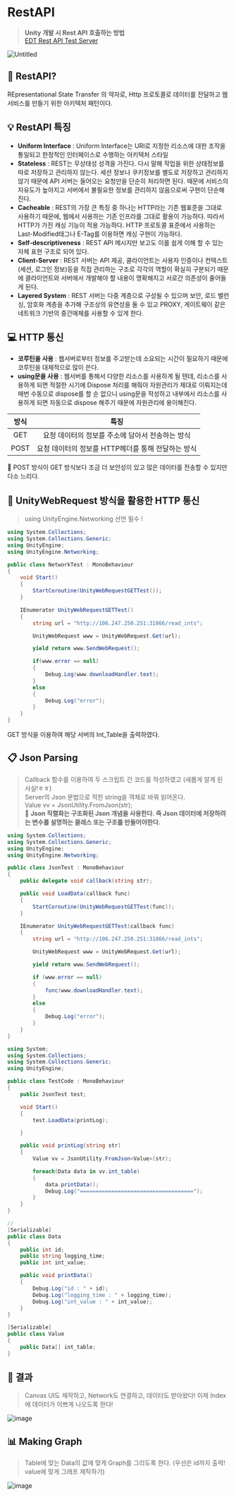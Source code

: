 RestAPI
===
> **Unity 개발 시 Rest API 호출하는 방법**   
[EDT Rest API Test Server](http://106.247.250.251:31866/)

![Untitled](https://user-images.githubusercontent.com/73912947/201695219-d56667e2-0a6e-4d57-b480-5d74dca708d0.png)
## 🔎 RestAPI?
REpresentational State  Transfer 의 약자로, Http 프로토콜로 데이터를 전달하고 웹 서비스를 만들기 위한 아키텍처 패턴이다.

## 💡 RestAPI 특징
- **Uniform Interface**
: Uniform Interface는 URI로 지정한 리소스에 대한 조작을 통일되고 한정적인 인터페이스로 수행하는 아키텍처 스타일
- **Stateless**
: REST는 무상태성 성격을 가진다. 다시 말해 작업을 위한 상태정보를 따로 저장하고 관리하지 않는다. 세션 정보나 쿠키정보를 별도로 저장하고 관리하지 않기 때문에 API 서버는 들어오는 요청만을 단순히 처리하면 된다. 때문에 서비스의 자유도가 높아지고 서버에서 불필요한 정보를 관리하지 않음으로써 구현이 단순해진다.
- **Cacheable**
: REST의 가장 큰 특징 중 하나는 HTTP라는 기존 웹표준을 그대로 사용하기 때문에, 웹에서 사용하는 기존 인프라를 그대로 활용이 가능하다. 따라서 HTTP가 가진 캐싱 기능이 적용 가능하다. HTTP 프로토콜 표준에서 사용하는 Last-Modified태그나 E-Tag를 이용하면 캐싱 구현이 가능하다.
- **Self-descriptiveness**
: REST API 메시지만 보고도 이를 쉽게 이해 할 수 있는 자체 표현 구조로 되어 있다.
- **Client-Server**
: REST 서버는 API 제공, 클라이언트는 사용자 인증이나 컨텍스트(세션, 로그인 정보)등을 직접 관리하는 구조로 각각의 역할이 확실히 구분되기 때문에 클라이언트와 서버에서 개발해야 할 내용이 명확해지고 서로간 의존성이 줄어들게 된다.
- **Layered System**
: REST 서버는 다중 계층으로 구성될 수 있으며 보안, 로드 밸런싱, 암호화 계층을 추가해 구조상의 유연성을 둘 수 있고 PROXY, 게이트웨이 같은 네트워크 기반의 중간매체를 사용할 수 있게 한다.

## 💻 HTTP 통신
- **코루틴을 사용**
: 웹서버로부터 정보를 주고받는데 소요되는 시간이 필요하기 때문에 코루틴을 대체적으로 많이 쓴다.
- **using문을 사용**
: 웹서버를 통해서 다양한 리소스를 사용하게 될 텐데, 리소스를 사용하게 되면 적절한 시기에 Dispose 처리를 해줘야 자원관리가 제대로 이뤄지는데 매번 수동으로 dispose를 할 순 없으니 using문을 작성하고 내부에서 리소스를 사용하게 되면 자동으로 dispose 해주기 때문에 자원관리에 용이해진다.

|방식|특징|
|:---:|:---:|
|GET|요청 데이터의 정보를 주소에 담아서 전송하는 방식|
|POST|요청 데이터의 정보를 HTTP헤더를 통해 전달하는 방식|

📌 POST 방식이 GET 방식보다 조금 더 보안성이 있고 많은 데이터를 전송할 수 있지만 다소 느리다.

## 🔐 UnityWebRequest 방식을 활용한 HTTP 통신
> using UnityEngine.Networking 선언 필수 !

``` c#
using System.Collections;
using System.Collections.Generic;
using UnityEngine;
using UnityEngine.Networking;

public class NetworkTest : MonoBehaviour
{
    void Start()
    {
        StartCoroutine(UnityWebRequestGETTest());
    }

    IEnumerator UnityWebRequestGETTest()
    {
        string url = "http://106.247.250.251:31866/read_ints";

        UnityWebRequest www = UnityWebRequest.Get(url);

        yield return www.SendWebRequest();

        if(www.error == null)
        {
            Debug.Log(www.downloadHandler.text);
        }
        else
        {
            Debug.Log("error");
        }
    }
}
```

GET 방식을 이용하여 해당 서버의 Int_Table을 출력하였다.   
## 📋 Json Parsing
> Callback 함수를 이용하여 두 스크립트 간 코드를 작성하였고 (새롭게 알게 된 사실!ㅎㅎ)   
> Server의 Json 문법으로 적힌 string을 객체로 바꿔 읽어온다.   
> Value vv = JsonUtility.FromJson<Value>(str);   
📌 **Json 직렬화는 구조화된 Json 개념을 사용한다. 즉 Json 데이터에 저장하려는 변수를 설명하는 클래스 또는 구조를 만들어야한다.**
```c#
using System.Collections;
using System.Collections.Generic;
using UnityEngine;
using UnityEngine.Networking;

public class JsonTest : MonoBehaviour
{
    public delegate void callback(string str);

    public void LoadData(callback func)
    {
        StartCoroutine(UnityWebRequestGETTest(func));
    }

    IEnumerator UnityWebRequestGETTest(callback func)
    {
        string url = "http://106.247.250.251:31866/read_ints";

        UnityWebRequest www = UnityWebRequest.Get(url);

        yield return www.SendWebRequest();

        if (www.error == null)
        {
            func(www.downloadHandler.text);
        }
        else
        {
            Debug.Log("error");
        }
    }
}
```
```c#
using System;
using System.Collections;
using System.Collections.Generic;
using UnityEngine;

public class TestCode : MonoBehaviour
{
    public JsonTest test;

    void Start()
    {
        test.LoadData(printLog);

    }

    public void printLog(string str)
    {
        Value vv = JsonUtility.FromJson<Value>(str);

        foreach(Data data in vv.int_table)
        {
            data.printData();
            Debug.Log("====================================");
        }
    }
}

// 
[Serializable]
public class Data
{
    public int id;
    public string logging_time;
    public int int_value;

    public void printData()
    {
        Debug.Log("id : " + id);
        Debug.Log("logging_time : " + logging_time);
        Debug.Log("int_value : " + int_value);
    }
}

[Serializable]
public class Value
{
    public Data[] int_table;
}

```
## 🍇 결과
> Canvas UI도 제작하고, Network도 연결하고, 데이터도 받아왔다!
> 이제 Index에 데이터가 이쁘게 나오도록 한다!   

![image](https://user-images.githubusercontent.com/73912947/206358662-7b531317-3785-410d-9360-4a7cbfc15865.png)

## 📊 Making Graph
> Table에 맞는 Data의 값에 맞게  Graph를 그리도록 한다. (우선은 id까지 출력! value에 맞게 그래프 제작하기)   
    
![image](https://user-images.githubusercontent.com/73912947/206383912-294321c6-e2fe-403f-838e-b77e1f85f6ae.png)
